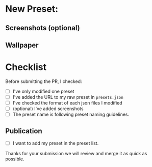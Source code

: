 # New Preset: <NAME>

<!-- comments -->

## Screenshots (optional)

<!-- Will be used in showcase -->

## Wallpaper

<!-- When we are taking screenshots for adding in the preset list on the website, we can use your background. Maybe add a related background here or nothing if it's not important so we are going to use the default background -->

# Checklist 

Before submitting the PR, I checked:

- [ ] I've only modified one preset
- [ ] I've added the URL to my raw preset in `presets.json`
- [ ] I've checked the format of each json files I modified
- [ ] (optional) I've added screenshots
- [ ] The preset name is following preset naming guidelines.

## Publication 

- [ ] I want to add my preset in the preset list.

Thanks for your submission we will review and merge it as quick as possible.
